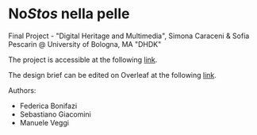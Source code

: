# No<i>Stos</i> nella pelle

Final Project - "Digital Heritage and Multimedia", Simona Caraceni & Sofia Pescarin @ University of Bologna, MA "DHDK"

The project is accessible at the following [link](https://semafe.github.io/FAVoloso/).

The design brief can be edited on Overleaf at the following [link](https://www.overleaf.com/9974665967ppngdbcrpfyv).

Authors:
- Federica Bonifazi
- Sebastiano Giacomini
- Manuele Veggi
